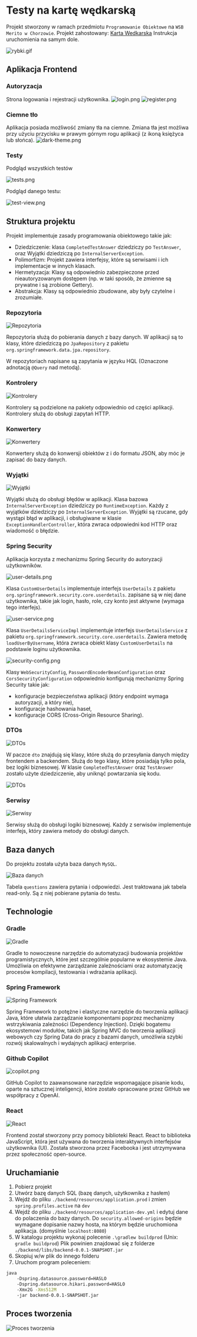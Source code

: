 # Testy na kartę wędkarską

Projekt stworzony w ramach przedmiotu `Programowanie Obiektowe` na `WSB Merito w Chorzowie`.
Projekt zahostowany: [Karta Wedkarska](https://karta-wedkarska.pantruskawka045.me/)
Instrukcja uruchomienia na samym dole.

![rybki.gif](./readme/rybki.gif)

## Aplikacja Frontend
### Autoryzacja

Strona logowania i rejestracji użytkownika.
![login.png](./readme/frontend/login.png)
![register.png](./readme/frontend/register.png)

### Ciemne tło

Aplikacja posiada możliwość zmiany tła na ciemne.
Zmiana tła jest możliwa przy użyciu przycisku w prawym górnym rogu aplikacji (z ikoną księżyca lub słońca).
![dark-theme.png](./readme/frontend/dark-theme.png)

### Testy
Podgląd wszystkich testów

![tests.png](./readme/frontend/tests.png)

Podgląd danego testu:

![test-view.png](./readme/frontend/test-view.png)

## Struktura projektu

Projekt implementuje zasady programowania obiektowego takie jak:
- Dziedziczenie: klasa `CompletedTestAnswer` dziedziczy po  `TestAnswer`, oraz Wyjątki dziedziczą po `InternalServerException`.
- Polimorfizm: Projekt zawiera interfejsy, które są serwisami i ich implementacje w innych klasach.
- Hermetyzacja: Klasy są odpowiednio zabezpieczone przed nieautoryzowanym dostępem (np. w taki sposób, że zmienne są prywatne i są zrobione Gettery).
- Abstrakcja: Klasy są odpowiednio zbudowane, aby były czytelne i zrozumiałe.

### Repozytoria

![Repozytoria](./readme/repositories.png)

Repozytoria służą do pobierania danych z bazy danych.
W aplikacji są to klasy, które dziedziczą po `JpaRepository` z pakietu `org.springframework.data.jpa.repository`.

W repozytoriach napisane są zapytania w języku HQL (Oznaczone adnotacją `@Query` nad metodą).

### Kontrolery 

![Kontrolery](./readme/controllers.png)

Kontrolery są podzielone na pakiety odpowiednio od części aplikacji.
Kontrolery służą do obsługi zapytań HTTP.


### Konwertery

![Konwertery](./readme/converters.png)

Konwertery służą do konwersji obiektów z i do formatu JSON, aby móc je zapisać do bazy danych.

### Wyjątki

![Wyjątki](./readme/exceptions.png)

Wyjątki służą do obsługi błędów w aplikacji.
Klasa bazowa `InternalServerException` dziedziczy po `RuntimeException`.
Każdy z wyjątków dziedziczy po `InternalServerException`.
Wyjątki są rzucane, gdy wystąpi błąd w aplikacji, i obsługiwane w klasie `ExceptionHandlerController`,
która zwraca odpowiedni kod HTTP oraz wiadomość o błędzie.

### Spring Security

Aplikacja korzysta z mechanizmu Spring Security do autoryzacji użytkowników.

![user-details.png](readme/user-details.png)

Klasa `CustomUserDetails` implementuje interfejs `UserDetails` z
pakietu `org.springframework.security.core.userdetails`.
zapisane są w niej dane użytkownika, takie jak login, hasło, role, czy konto jest aktywne (wymaga tego interfejs).

![user-service.png](./readme/user-service.png)

Klasa `UserDetailsServiceImpl` implementuje interfejs `UserDetailsService` z
pakietu `org.springframework.security.core.userdetails`.
Zawiera metodę `loadUserByUsername`, która zwraca obiekt klasy `CustomUserDetails` na podstawie loginu użytkownika.

![security-config.png](./readme/spring-security-config.png)

Klasy `WebSecurityConfig`, `PasswordEncoderBeanConfiguration` oraz `CorsSecurityConfiguration` odpowiednio konfigurują
mechanizmy Spring Security takie jak:

- konfiguracje bezpieczeństwa aplikacji (który endpoint wymaga autoryzacji, a który nie),
- konfiguracje hashowania haseł,
- konfiguracje CORS (Cross-Origin Resource Sharing).

### DTOs

![DTOs](./readme/dtos.png)

W paczce `dto` znajdują się klasy, które służą do przesyłania danych między frontendem a backendem.
Służą do tego klasy, które posiadają tylko pola, bez logiki biznesowej.
W klasie `CompletedTestAnswer` oraz `TestAnswer` zostało użyte dziedziczenie, aby uniknąć powtarzania się kodu.

![DTOs](./readme/inheritance.png)

### Serwisy

![Serwisy](./readme/services.png)

Serwisy służą do obsługi logiki biznesowej.
Każdy z serwisów implementuje interfejs, który zawiera metody do obsługi danych.

## Baza danych

Do projektu została użyta baza danych `MySQL`.

![Baza danych](./readme/database.png)

Tabela `questions` zawiera pytania i odpowiedzi. Jest traktowana jak tabela read-only.
Są z niej pobierane pytania do testu.

## Technologie

### Gradle

![Gradle](./readme/gradle.png)

Gradle to nowoczesne narzędzie do automatyzacji budowania projektów programistycznych, które jest szczególnie popularne
w ekosystemie Java. Umożliwia on efektywne zarządzanie zależnościami oraz automatyzację procesów kompilacji, testowania
i wdrażania aplikacji.

### Spring Framework

![Spring Framework](./readme/spring.png)

Spring Framework to potężne i elastyczne narzędzie do tworzenia aplikacji Java, które ułatwia zarządzanie komponentami
poprzez mechanizmy wstrzykiwania zależności (Dependency Injection). Dzięki bogatemu ekosystemowi modułów, takich jak
Spring MVC do tworzenia aplikacji webowych czy Spring Data do pracy z bazami danych, umożliwia szybki rozwój
skalowalnych i wydajnych aplikacji enterprise.

### Github Copilot

![copilot.png](./readme/copilot.png)

GitHub Copilot to zaawansowane narzędzie wspomagające pisanie kodu, oparte na sztucznej inteligencji, które zostało
opracowane przez GitHub we współpracy z OpenAI.

### React

![React](./readme/react.png)

Frontend został stworzony przy pomocy biblioteki React.
React to biblioteka JavaScript, która jest używana do tworzenia interaktywnych interfejsów użytkownika (UI).
Została stworzona przez Facebooka i jest utrzymywana przez społeczność open-source.

## Uruchamianie
1. Pobierz projekt
2. Utwórz bazę danych SQL (bazę danych, użytkownika z hasłem)
3. Wejdź do pliku `./backend/resources/application.prod` i zmien `spring.profiles.active` na `dev` 
4. Wejdź do pliku `./backend/resources/application-dev.yml` i edytuj dane do polaczenia do bazy danych. Do `security.allowed-origins` będzie wymagane dopisanie nazwy hosta, na którym będzie uruchomiona aplikacja. (domyślnie `localhost:8080`)
5. W katalogu projektu wykonaj polecenie `.\gradlew buildprod` (Unix: `gradle buildprod`) Plik powinien znajdować się z folderze `./backend/libs/backend-0.0.1-SNAPSHOT.jar`
6. Skopiuj w/w plik do innego folderu
7. Uruchom program poleceniem:
```sh
java
    -Dspring.datasource.password=HASLO
    -Dspring.datasource.hikari.password=HASLO
    -Xmx2G -Xms512M
    -jar backend-0.0.1-SNAPSHOT.jar 
```

## Proces tworzenia

![Proces tworzenia](./readme/proces-tworzenia.png)
